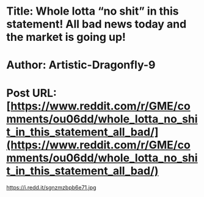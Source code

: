 # Title: Whole lotta “no shit” in this statement! All bad news today and the market is going up!
# Author: Artistic-Dragonfly-9
# Post URL: [https://www.reddit.com/r/GME/comments/ou06dd/whole_lotta_no_shit_in_this_statement_all_bad/](https://www.reddit.com/r/GME/comments/ou06dd/whole_lotta_no_shit_in_this_statement_all_bad/)


https://i.redd.it/sgnzmzbpb6e71.jpg